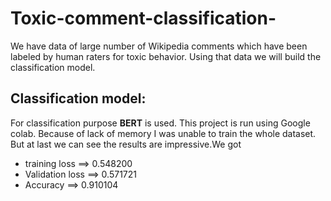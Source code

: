 # Toxic-comment-classification-
We have data of large number of Wikipedia comments which have been labeled by human raters for toxic behavior. Using that data we will build the classification model.

## Classification model:
For classification purpose **BERT** is used.
This project is run using Google colab.
Because of lack of memory I was unable to train the whole dataset.
But at last we can see the results are impressive.We got 
- training loss ==> 0.548200	
- Validation loss ==> 0.571721	
- Accuracy ==> 0.910104
